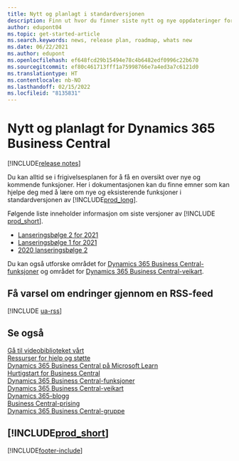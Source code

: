 ```yaml
---
title: Nytt og planlagt i standardversjonen
description: Finn ut hvor du finner siste nytt og nye oppdateringer for nye og eksisterende funksjoner i standardversjonen av Business Central.
author: edupont04
ms.topic: get-started-article
ms.search.keywords: news, release plan, roadmap, whats new
ms.date: 06/22/2021
ms.author: edupont
ms.openlocfilehash: ef648fcd29b15494e78c4b6482edf0996c22b670
ms.sourcegitcommit: ef80c461713fff1a75998766e7a4ed3a7c6121d0
ms.translationtype: HT
ms.contentlocale: nb-NO
ms.lasthandoff: 02/15/2022
ms.locfileid: "8135831"
---
```

# <a name="new-and-planned-for-dynamics-365-business-central"></a>Nytt og planlagt for Dynamics 365 Business Central

[!INCLUDE[release notes](includes/release-notes.md)]

Du kan alltid se i frigivelsesplanen for å få en oversikt over nye og kommende funksjoner. Her i dokumentasjonen kan du finne emner som kan hjelpe deg med å lære om nye og eksisterende funksjoner i standardversjonen av [!INCLUDE[prod_long](includes/prod_long.md)].  

Følgende liste inneholder informasjon om siste versjoner av [!INCLUDE [prod_short](includes/prod_short.md)].  

* [Lanseringsbølge 2 for 2021](/dynamics365-release-plan/2021wave2/smb/dynamics365-business-central/planned-features)  
* [Lanseringsbølge 1 for 2021](/dynamics365-release-plan/2021wave1/smb/dynamics365-business-central/planned-features)  
* [2020 lanseringsbølge 2](/dynamics365-release-plan/2020wave2/smb/dynamics365-business-central/planned-features)  

Du kan også utforske området for [Dynamics 365 Business Central-funksjoner](https://dynamics.microsoft.com/business-central/capabilities/) og området for [Dynamics 365 Business Central-veikart](https://dynamics.microsoft.com/roadmap/business-central/).  

## <a name="get-notified-about-changes-through-an-rss-feed"></a>Få varsel om endringer gjennom en RSS-feed

[!INCLUDE [ua-rss](includes/ua-rss.md)]

## <a name="see-also"></a>Se også

[Gå til videobiblioteket vårt](across-videos.md)  
[Ressurser for hjelp og støtte](product-help-and-support.md)  
[Dynamics 365 Business Central på Microsoft Learn](/learn/dynamics365/business-central?WT.mc_id=dyn365bc_landingpage-docs)  
[Hurtigstart for Business Central](quick-start-business-central.md)  
[Dynamics 365 Business Central-funksjoner](https://dynamics.microsoft.com/business-central/capabilities/)  
[Dynamics 365 Business Central-veikart](https://dynamics.microsoft.com/roadmap/business-central/)  
[Dynamics 365-blogg](https://cloudblogs.microsoft.com/dynamics365/it/product/business-central/)  
[Business Central-prising](https://dynamics.microsoft.com/business-central/overview/#pricing)  
[Dynamics 365 Business Central-gruppe](https://community.dynamics.com/business/)

## [!INCLUDE[prod_short](includes/free_trial_md.md)]

[!INCLUDE[footer-include](includes/footer-banner.md)]